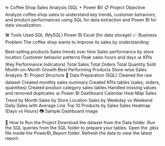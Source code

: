 ☕ Coffee Shop Sales Analysis (SQL + Power BI)
📋 Project Objective
Analyze coffee shop sales to understand key trends, customer behaviors, and product performances using SQL for data extraction and Power BI for data visualization.

🛠️ Tools Used
SQL (MySQL)
Power BI
Excel (for data storage)
📈 Business Problem
The coffee shop wants to improve its sales by understanding:

Best-selling products
Sales trends over time
Sales performance by store location
Customer behavior patterns
Peak sales hours and days
📊 KPIs (Key Performance Indicators)
Total Sales
Total Orders
Total Quantity Sold
Month-on-Month Growth
Best Performing Products
Store-wise Sales Analysis
🏗️ Project Structure
🔎 Data Preparation (SQL)
Cleaned the raw dataset
Created monthly sales summary
Created KPIs tables (sales, orders, quantities)
Created product category sales tables
Handled missing values and removed duplicates
📊 Power BI Dashboard
Calendar Heat Map
Sales Trend by Month
Sales by Store Location
Sales by Weekday vs Weekend
Daily Sales with Average Line
Top 10 Products by Sales
Sales Heatmap (Days vs Hours)
📷 Sample Dashboard
image

🚀 How to Run the Project
Download the dataset from the Data folder.
Run the SQL queries from the SQL folder to prepare your tables.
Open the .pbix file inside the PowerBI_Report folder.
Refresh the data to view the latest report.
